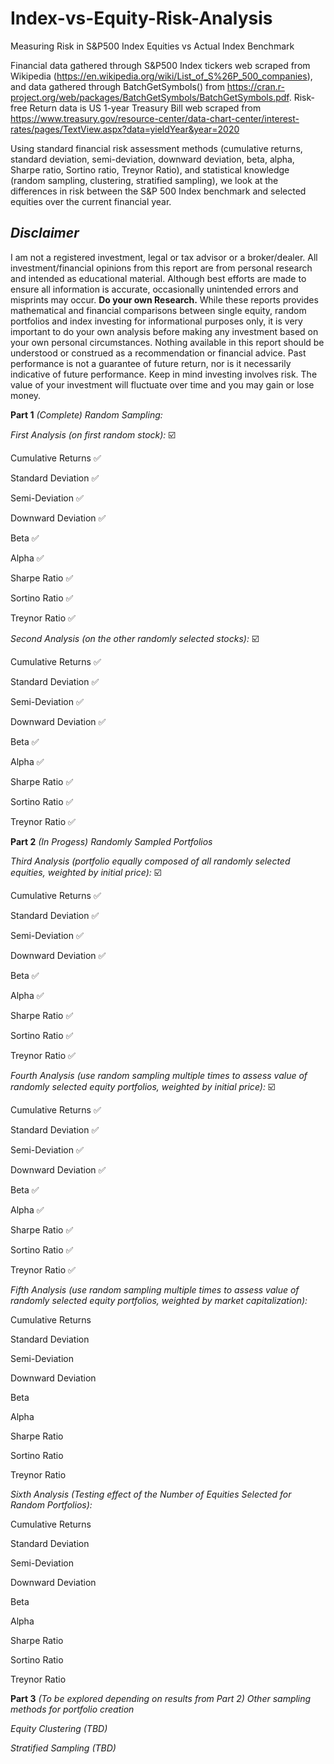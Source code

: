 # Index-vs-Equity-Risk-Analysis
Measuring Risk in S&amp;P500 Index Equities vs Actual Index Benchmark

Financial data gathered through S&P500 Index tickers web scraped from Wikipedia (https://en.wikipedia.org/wiki/List_of_S%26P_500_companies), and data gathered through BatchGetSymbols() from https://cran.r-project.org/web/packages/BatchGetSymbols/BatchGetSymbols.pdf.
Risk-free Return data is US 1-year Treasury Bill web scraped from https://www.treasury.gov/resource-center/data-chart-center/interest-rates/pages/TextView.aspx?data=yieldYear&year=2020

Using standard financial risk assessment methods (cumulative returns, standard deviation, semi-deviation, downward deviation, beta, alpha, Sharpe ratio, Sortino ratio, Treynor Ratio), and statistical knowledge (random sampling, clustering, stratified sampling), we look at the differences in risk between the S&P 500 Index benchmark and selected equities over the current financial year.

## *Disclaimer*

I am not a registered investment, legal or tax advisor or a broker/dealer. All investment/financial opinions from this report are from personal research and intended as educational material. Although best efforts are made to ensure all information is accurate, occasionally unintended errors and misprints may occur.
**Do your own Research.**
While these reports provides mathematical and financial comparisons between single equity, random portfolios and index investing for informational purposes only, it is very important to do your own analysis before making any investment based on your own personal circumstances. Nothing available in this report should be understood or construed as a recommendation or financial advice.
Past performance is not a guarantee of future return, nor is it necessarily indicative of future performance. Keep in mind investing involves risk. The value of your investment will fluctuate over time and you may gain or lose money.


**Part 1** *(Complete)*
*Random Sampling:*

*First Analysis (on first random stock):* :ballot_box_with_check:

Cumulative Returns :white_check_mark:

Standard Deviation :white_check_mark:

Semi-Deviation :white_check_mark:

Downward Deviation :white_check_mark:

Beta :white_check_mark:

Alpha :white_check_mark:

Sharpe Ratio :white_check_mark:

Sortino Ratio :white_check_mark:

Treynor Ratio :white_check_mark:

*Second Analysis (on the other randomly selected stocks):* :ballot_box_with_check:

Cumulative Returns :white_check_mark:

Standard Deviation :white_check_mark:

Semi-Deviation :white_check_mark:

Downward Deviation :white_check_mark:

Beta :white_check_mark:

Alpha :white_check_mark:

Sharpe Ratio :white_check_mark:

Sortino Ratio :white_check_mark:

Treynor Ratio :white_check_mark:

**Part 2** *(In Progess)*
*Randomly Sampled Portfolios*

*Third Analysis (portfolio equally composed of all randomly selected equities, weighted by initial price):* :ballot_box_with_check:

Cumulative Returns :white_check_mark:

Standard Deviation :white_check_mark:

Semi-Deviation :white_check_mark:

Downward Deviation :white_check_mark:

Beta :white_check_mark:

Alpha :white_check_mark:

Sharpe Ratio :white_check_mark:

Sortino Ratio :white_check_mark:

Treynor Ratio :white_check_mark:

*Fourth Analysis (use random sampling multiple times to assess value of randomly selected equity portfolios, weighted by initial price):* :ballot_box_with_check:

Cumulative Returns :white_check_mark:

Standard Deviation :white_check_mark:

Semi-Deviation :white_check_mark:

Downward Deviation :white_check_mark:

Beta :white_check_mark:

Alpha :white_check_mark:

Sharpe Ratio :white_check_mark:

Sortino Ratio :white_check_mark:

Treynor Ratio :white_check_mark:

*Fifth Analysis (use random sampling multiple times to assess value of randomly selected equity portfolios, weighted by market capitalization):*

Cumulative Returns

Standard Deviation

Semi-Deviation

Downward Deviation

Beta

Alpha

Sharpe Ratio

Sortino Ratio

Treynor Ratio

*Sixth Analysis (Testing effect of the Number of Equities Selected for Random Portfolios):*

Cumulative Returns

Standard Deviation

Semi-Deviation

Downward Deviation

Beta

Alpha

Sharpe Ratio

Sortino Ratio

Treynor Ratio

**Part 3** *(To be explored depending on results from Part 2)*
*Other sampling methods for portfolio creation*

*Equity Clustering (TBD)*

*Stratified Sampling (TBD)*
